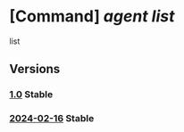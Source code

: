 # [Command] _agent list_

list

## Versions

### [1.0](/Resources/fllm-plane/L2luc3RhbmNlcy97fS9wcm92aWRlcnMvZm91bmRhdGlvbmFsbG0uYWdlbnQvYWdlbnRz/1.0.xml) **Stable**

<!-- fllm-plane /instances/{}/providers/foundationallm.agent/agents 1.0 -->

### [2024-02-16](/Resources/fllm-plane/L2luc3RhbmNlcy97fS9wcm92aWRlcnMvZm91bmRhdGlvbmFsbG0uYWdlbnQvYWdlbnRz/2024-02-16.xml) **Stable**

<!-- fllm-plane /instances/{}/providers/foundationallm.agent/agents 2024-02-16 -->

